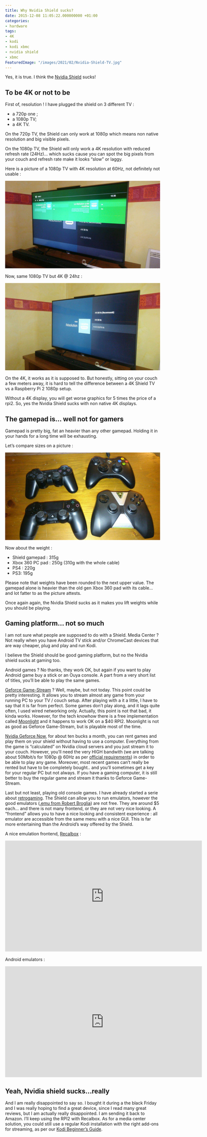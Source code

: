 ```yaml
---
title: Why Nvidia Shield sucks?
date: 2015-12-08 11:05:22.000000000 +01:00
categories:
- hardware
tags:
- 4K
- kodi
- kodi xbmc
- nvidia shield
- xbmc
FeaturedImage: "/images/2021/02/Nvidia-Shield-TV.jpg"
---
```

Yes, it is true. I think the [Nvidia Shield](http://www.amazon.com/gp/product/B00U33Q940?ie=UTF8&linkCode=as2&camp=1634&creative=6738&tag=kodi-xbmc-20&creativeASIN=B00U33Q940) sucks!

## To be 4K or not to be

First of, resolution ! I have plugged the shield on 3 different TV :

- a 720p one ;
- a 1080p TV;
- a 4K TV.

On the 720p TV, the Shield can only work at 1080p which means non native resolution and big visible pixels.

On the 1080p TV, the Shield will only work a 4K resolution with reduced refresh rate (24Hz)… which sucks cause you can spot the big pixels from your couch and refresh rate make it looks “slow” or laggy.

Here is a picture of a 1080p TV with 4K resolution at 60Hz, not definitely not usable :

![](/images/2015/12/4K_60hz.jpg)

Now, same 1080p TV but 4K @ 24hz :

![Shield 4K @ 24Hz](/images/2015/12/4K_24hz.jpg)

On the 4K, it works as it is supposed to. But honestly, sitting on your couch a few meters away, it is hard to tell the difference between a 4K Shield TV vs a Raspberry Pi 2 1080p setup.

Without a 4K display, you will get worse graphics for 5 times the price of a rpi2. So, yes the Nvidia Shield sucks with non native 4K displays.

## The gamepad is… well not for gamers

Gamepad is pretty big, fat an heavier than any other gamepad. Holding it in your hands for a long time will be exhausting.

Let’s compare sizes on a picture :

![](/images/2015/12/gamepafs1.jpg)

Now about the weight :

- Shield gamepad : 315g
- Xbox 360 PC pad : 250g (310g with the whole cable)
- PS4 : 220g
- PS3: 195g

Please note that weights have been rounded to the next upper value. The gamepad alone is heavier than the old gen Xbox 360 pad with its cable… and lot fatter to as the picture attests.

Once again again, the Nvidia Shield sucks as it makes you lift weights while you should be playing.

## Gaming platform… not so much

I am not sure what people are supposed to do with a Shield. Media Center ? Not really when you have Android TV stick and/or ChromeCast devices that are way cheaper, plug and play and run Kodi.

I believe the Shield should be good gaming platform, but no the Nvidia shield sucks at gaming too.

Android games ? No thanks, they work OK, but again if you want to play Android game buy a stick or an Ouya console. A part from a very short list of titles, you’ll be able to play the same games.

[Geforce Game-Stream](http://shield.nvidia.com/game-stream) ? Well, maybe, but not today. This point could be pretty interesting. It allows you to stream almost any game from your running PC to your TV / couch setup. After playing with a it a little, I have to say that it is far from perfect. Some games don’t play along, and it lags quite often, I used wired networking only. Actually, this point is not that bad, it kinda works. However, for the tech knowhow there is a free implementation called [Moonlight](http://moonlight-stream.com/) and it happens to work OK on a $40 RPI2. Moonlight is not as good as Geforce Game-Stream, but is playable most of the time.

[Nvidia Geforce Now](http://shield.nvidia.com/games/geforce-now), for about ten bucks a month, you can rent games and play them on your shield without having to use a computer. Everything from the game is “calculated” on Nvidia cloud servers and you just stream it to your couch. However, you’ll need the very HIGH bandwith (we are talking about 50Mbit/s for 1080p @ 60Hz as per [official requirements](http://shield.nvidia.com/support/geforce-now/system-requirements/1)) in order to be able to play any game. Moreover, most recent games can’t really be rented but have to be completely bought.. and you’ll sometimes get a key for your regular PC but not always. If you have a gaming computer, it is still better to buy the regular game and stream it thanks to Geforce Game-Stream.

Last but not least, playing old console games. I have already started a serie about [retrogaming](https://www.masoopy.com/the-original-xbmc/). The Shield can allow you to run emulators, however the good emulators ([.emu from Robert Broglia](https://play.google.com/store/search?q=.emu&c=apps&docType=1&sp=CAFiBgoELmVtdXoFGADAAQKKAQIIAQ%3D%3D:S:ANO1ljJz6Ik)) are not free. They are around $5 each… and there is not many frontend, or they are not very nice looking. A “frontend” allows you to have a nice looking and consistent experience : all emulator are accessible from the same menu with a nice GUI. This is far more entertaining than the Android’s way offered by the Shield.

A nice emulation frontend, [Recalbox](http://www.recalbox.com/) :

<iframe allowfullscreen="" frameborder="0" height="360" src="https://www.youtube.com/embed/q5UYxuzKEec?feature=oembed" width="640"></iframe>

Android emulators :

<iframe allowfullscreen="" frameborder="0" height="360" src="https://www.youtube.com/embed/IJEwiHBwKoM?feature=oembed" width="640"></iframe>

## Yeah, Nvidia shield sucks…really

And I am really disappointed to say so. I bought it during a the black Friday and I was really hoping to find a great device, since I read many great reviews, but I am actually really disappointed. I am sending it back to Amazon. I’ll keep using the RPI2 with Recalbox. As for a media center solution, you could still use a regular Kodi installation with the right add-ons for streaming, as per our [Kodi Beginner’s Guide](https://www.masoopy.com/kodi-beginners-guide/).


